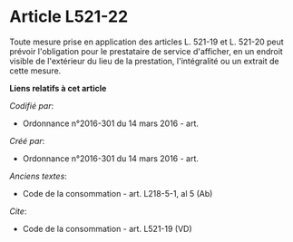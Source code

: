# Article L521-22

Toute mesure prise en application des articles L. 521-19 et L. 521-20 peut prévoir l'obligation pour le prestataire de
service d'afficher, en un endroit visible de l'extérieur du lieu de la prestation, l'intégralité ou un extrait de cette
mesure.

**Liens relatifs à cet article**

_Codifié par_:

  - Ordonnance n°2016-301 du 14 mars 2016 - art.

_Créé par_:

  - Ordonnance n°2016-301 du 14 mars 2016 - art.

_Anciens textes_:

  - Code de la consommation - art. L218-5-1, al 5 (Ab)

_Cite_:

  - Code de la consommation - art. L521-19 (VD)
